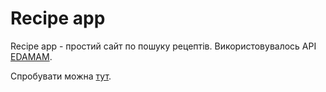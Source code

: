 # Recipe app
Recipe app - простий сайт по пошуку рецептів. Використовувалось API [EDAMAM](https://www.edamam.com).

Спробувати можна [тут](https://vlad-recipeapp.netlify.app).
